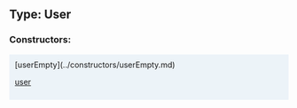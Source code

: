## Type: User  

### Constructors:

<style>
.container {
    width: auto;
    overflow-x: auto;
    white-space: nowrap;
    background: #ecf3f8;
    padding: 10px;
}
</style>
<div class="container">
[userEmpty](../constructors/userEmpty.md)  

[user](../constructors/user.md)  

</div>